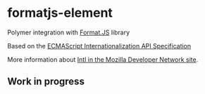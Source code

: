 # formatjs-element

Polymer integration with [Format.JS](http://formatjs.io/) library

Based on the [ECMAScript Internationalization API Specification](http://ecma-international.org/ecma-402/1.0/)

More information about [Intl in the Mozilla Developer Network site](https://developer.mozilla.org/es/docs/Web/JavaScript/Reference/Global_Objects/Intl).

## Work in progress





